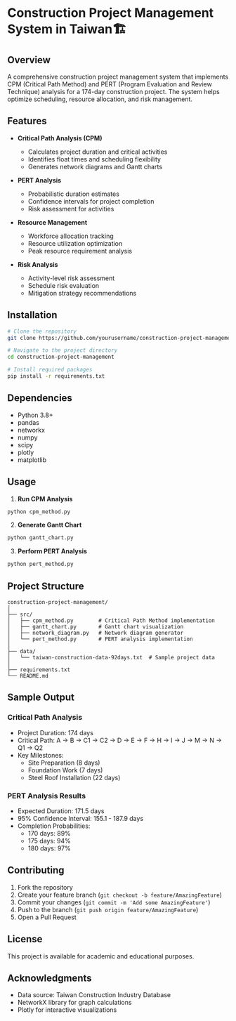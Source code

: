 # Construction Project Management System in Taiwan🏗️

## Overview
A comprehensive construction project management system that implements CPM (Critical Path Method) and PERT (Program Evaluation and Review Technique) analysis for a 174-day construction project. The system helps optimize scheduling, resource allocation, and risk management.

## Features
- **Critical Path Analysis (CPM)**
  - Calculates project duration and critical activities
  - Identifies float times and scheduling flexibility
  - Generates network diagrams and Gantt charts

- **PERT Analysis**
  - Probabilistic duration estimates
  - Confidence intervals for project completion
  - Risk assessment for activities

- **Resource Management**
  - Workforce allocation tracking
  - Resource utilization optimization
  - Peak resource requirement analysis

- **Risk Analysis**
  - Activity-level risk assessment
  - Schedule risk evaluation
  - Mitigation strategy recommendations

## Installation

```bash
# Clone the repository
git clone https://github.com/yourusername/construction-project-management.git

# Navigate to the project directory
cd construction-project-management

# Install required packages
pip install -r requirements.txt
```

## Dependencies
- Python 3.8+
- pandas
- networkx
- numpy
- scipy
- plotly
- matplotlib

## Usage

1. **Run CPM Analysis**
```python
python cpm_method.py
```

2. **Generate Gantt Chart**
```python
python gantt_chart.py
```

3. **Perform PERT Analysis**
```python
python pert_method.py
```

## Project Structure
```
construction-project-management/
│
├── src/
│   ├── cpm_method.py        # Critical Path Method implementation
│   ├── gantt_chart.py       # Gantt chart visualization
│   ├── network_diagram.py   # Network diagram generator
│   └── pert_method.py       # PERT analysis implementation
│
├── data/
│   └── taiwan-construction-data-92days.txt  # Sample project data
│
├── requirements.txt
└── README.md
```

## Sample Output

### Critical Path Analysis
- Project Duration: 174 days
- Critical Path: A → B → C1 → C2 → D → E → F → H → I → J → M → N → Q1 → Q2
- Key Milestones:
  - Site Preparation (8 days)
  - Foundation Work (7 days)
  - Steel Roof Installation (22 days)

### PERT Analysis Results
- Expected Duration: 171.5 days
- 95% Confidence Interval: 155.1 - 187.9 days
- Completion Probabilities:
  - 170 days: 89%
  - 175 days: 94%
  - 180 days: 97%

## Contributing
1. Fork the repository
2. Create your feature branch (`git checkout -b feature/AmazingFeature`)
3. Commit your changes (`git commit -m 'Add some AmazingFeature'`)
4. Push to the branch (`git push origin feature/AmazingFeature`)
5. Open a Pull Request

## License
This project is available for academic and educational purposes.

## Acknowledgments
- Data source: Taiwan Construction Industry Database
- NetworkX library for graph calculations
- Plotly for interactive visualizations
